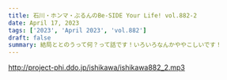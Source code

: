 ```yaml
---
title: 石川・ホンマ・ぶるんのBe-SIDE Your Life! vol.882-2
date: April 17, 2023
tags: ['2023', 'April 2023', 'vol.882']
draft: false
summary: 結局ととのうって何？って話です！いろいろなんかややこしいです！
---
```


http://project-phi.ddo.jp/ishikawa/ishikawa882_2.mp3